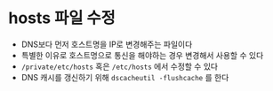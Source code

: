 # hosts 파일 수정

- DNS보다 먼저 호스트명을 IP로 변경해주는 파일이다
- 특별한 이유로 호스트명으로 통신을 해야하는 경우 변경해서 사용할 수 있다
- `/private/etc/hosts` 혹은 `/etc/hosts` 에서 수정할 수 있다
- DNS 캐시를 갱신하기 위해 `dscacheutil -flushcache` 를 한다
